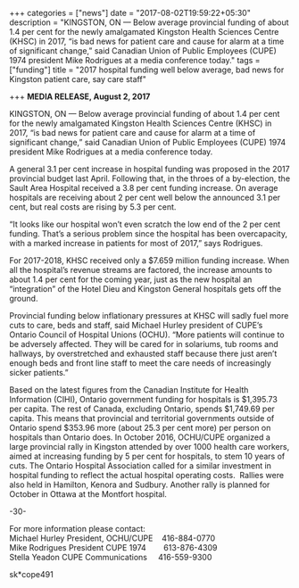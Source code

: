 +++
categories = ["news"]
date = "2017-08-02T19:59:22+05:30"
description = "KINGSTON, ON — Below average provincial funding of about 1.4 per cent for the newly amalgamated Kingston Health Sciences Centre (KHSC) in 2017, “is bad news for patient care and cause for alarm at a time of significant change,” said Canadian Union of Public Employees (CUPE) 1974 president Mike Rodrigues at a media conference today."
tags = ["funding"]
title = "2017 hospital funding well below average, bad news for Kingston patient care, say care staff"

+++
**MEDIA RELEASE, August 2, 2017** 



KINGSTON, ON — Below average provincial funding of about 1.4 per cent for the newly amalgamated Kingston Health Sciences Centre (KHSC) in 2017, “is bad news for patient care and cause for alarm at a time of significant change,” said Canadian Union of Public Employees (CUPE) 1974 president Mike Rodrigues at a media conference today.

A general 3.1 per cent increase in hospital funding was proposed in the 2017 provincial budget last April. Following that, in the throes of a by-election, the Sault Area Hospital received a 3.8 per cent funding increase. On average hospitals are receiving about 2 per cent well below the announced 
3.1 per cent, but real costs are rising by 5.3 per cent.

“It looks like our hospital won’t even scratch the low end of the 2 per cent funding. That’s a serious problem since the hospital has been overcapacity, with a marked increase in patients for most of 2017,” says Rodrigues. 

For 2017-2018, KHSC received only a $7.659 million funding increase. When all the hospital’s revenue streams are factored, the increase amounts to about 1.4 per cent for the coming year, just as the new hospital an “integration” of the Hotel Dieu and Kingston General hospitals gets off the ground.

Provincial funding below inflationary pressures at KHSC will sadly fuel more cuts to care, beds and staff, said Michael Hurley president of CUPE’s Ontario Council of Hospital Unions (OCHU). “More patients will continue to be adversely affected. They will be cared for in solariums, tub rooms and hallways, by overstretched and exhausted staff because there just aren’t enough beds and front line staff to meet the care needs of increasingly sicker patients.”

Based on the latest figures from the Canadian Institute for Health Information (CIHI), Ontario government funding for hospitals is $1,395.73 per capita. The rest of Canada, excluding Ontario, spends $1,749.69 per capita. This means that provincial and territorial governments outside of Ontario spend $353.96 more (about 25.3 per cent more) per person on hospitals than Ontario does. 
In October 2016, OCHU/CUPE organized a large provincial rally in Kingston attended by over 1000 health care workers, aimed at increasing funding by 5 per cent for hospitals, to stem 10 years of cuts. The Ontario Hospital Association called for a similar investment in hospital funding to reflect the actual hospital operating costs.  Rallies were also held in Hamilton, Kenora and Sudbury. Another rally is planned for October in Ottawa at the Montfort hospital.

-30-

For more information please contact:  
Michael Hurley	President, OCHU/CUPE    416-884-0770  
Mike Rodrigues	President CUPE 1974        613-876-4309  
Stella Yeadon	CUPE Communications     416-559-9300  



sk*cope491	

